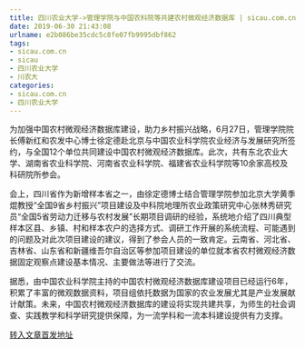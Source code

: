 ```yaml
---
title: 四川农业大学->管理学院与中国农科院等共建农村微观经济数据库 | sicau.com.cn
date: 2019-06-30 21:43:08
urlname: e2b086be35cdc5c8fe07fb9995dbf862
tags: 
- sicau.com.cn
- sicau
- 四川农业大学
- 川农大
categories:
- sicau.com.cn
- 四川农业大学
---
```



为加强中国农村微观经济数据库建设，助力乡村振兴战略，6月27日，管理学院院长傅新红和农发中心博士徐定德赴北京与中国农业科学院农业经济与发展研究所签约，与全国12个单位共同建设中国农村微观经济数据库。此次，共有东北农业大学、湖南省农业科学院、河南省农业科学院、福建省农业科学院等10余家高校及科研院所参会。

会上，四川省作为新增样本省之一，由徐定德博士结合管理学院参加北京大学黄季焜教授“全国9省乡村振兴”项目建设及中科院地理所农业政策研究中心张林秀研究员“全国5省劳动力迁移与农村发展”长期项目调研的经验，系统地介绍了四川典型样本区县、乡镇、村和样本农户的选择方式、调研工作开展的系统流程、可能遇到的问题及对此次项目建设的建议，得到了参会人员的一致肯定。云南省、河北省、吉林省、山东省和新疆维吾尔自治区等参加项目建设的单位就本省农村微观经济数据固定观察点建设基本情况、主要做法等进行了交流。

据悉，由中国农业科学院主持的中国农村微观经济数据库建设项目已经运行6年，积累了丰富的微观数据资料，项目组依托数据为国家的农业发展尤其是产业发展献计献策。未来，中国农村微观经济数据库的建设将实现共建共享，为师生的社会调查、实践教学和科学研究提供保障，为一流学科和一流本科建设提供有力支撑。





[转入文章首发地址](https://news.sicau.edu.cn/info/1078/52358.htm)